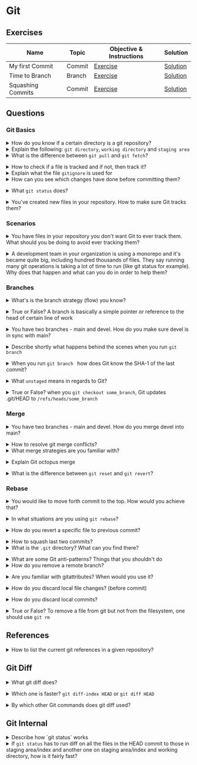 # Git

## Exercises

| Name              | Topic  | Objective & Instructions         | Solution                                    
| ----------------- | ------ | -------------------------------- | ------------------------------------------- 
| My first Commit   | Commit | [Exercise](commit_01.md)         | [Solution](solutions/commit_01_solution.md) 
| Time to Branch    | Branch | [Exercise](branch_01.md)         | [Solution](solutions/branch_01_solution.md) 
| Squashing Commits | Commit | [Exercise](squashing_commits.md) | [Solution](solutions/squashing_commits.md)  

## Questions

### Git Basics

<details>
<summary>How do you know if a certain directory is a git repository?</summary><br><b>
You can check if there is a ".git" directory.
</b>
</details>

<details>
<summary>Explain the following: <code>git directory</code>, <code>working directory</code> and <code>staging area</code></summary><br>
<b>

This answer taken from [git-scm.com] (https://git-scm.com/book/en/v1/Getting-Started-Git-Basics#_the_three_states)

"The Git directory is where Git stores the meta-data and object database for your project. This is the most important
part of Git, and it is what is copied when you clone a repository from another computer.

The working directory is a single checkout of one version of the project. These files are pulled out of the compressed
database in the Git directory and placed on disk for you to use or modify.

The staging area is a simple file, generally contained in your Git directory, that stores information about what will go
into your next commit. It’s sometimes referred to as the index, but it’s becoming standard to refer to it as the staging
area."
</b>
</details>

<details>
<summary>What is the difference between <code>git pull</code> and <code>git fetch</code>?</summary><br><b>

Shortly, git pull = git fetch + git merge

When you run git pull, it gets all the changes from the remote or central
repository and attaches it to your corresponding branch in your local repository.

git fetch gets all the changes from the remote repository, stores the changes in
a separate branch in your local repository
</b></details>

<details>
<summary>How to check if a file is tracked and if not, then track it?</summary><br><b>

There are different ways to check whether a file is tracked or not:
  - `git ls-files <file>` -> exit code of 0 means it's tracked
  - `git blame <file>`
  ...
</b>
</details>

<details>
<summary>Explain what the file <code>gitignore</code> is used for</summary><br><b>
The purpose of <code>gitignore</code> files is to ensure that certain files not tracked by Git remain untracked. To stop tracking a file that is currently tracked, use git rm --cached.
</b>
</details>

<details>
<summary>How can you see which changes have done before committing them?</summary><br><b>
`git diff`

</b></details>

<details>
<summary>What <code>git status</code> does?</summary><br><b>

`git status` helps you to understand the tracking status of files in your repository. Focusing on working directory and staging area - you can learn which changes were made in the working directory, which changes are in the staging area and in general, whether files are being tracked or not.
</b></details>

<details>
<summary>You've created new files in your repository. How to make sure Git tracks them?</summary><br><b>

`git add FILES`
</b>
</details>

### Scenarios

<details>
<summary>You have files in your repository you don't want Git to ever track them. What should you be doing to avoid ever tracking them?</summary><br><b>

Add them to the file `.gitignore`. This will make sure these files are never added to staging area.
</b></details>

<details>
<summary>A development team in your organization is using a monorepo and it's became quite big, including hundred thousands of files. They say running many git operations is taking a lot of time to run (like git status for example). Why does that happen and what can you do in order to help them?</summary><br><b>

Many Git operations are related to filesystem state. `git status` for example will run diffs to compare HEAD commit to index and another diff to compare index to working directory. As part of these diffs, it would need to run quite a lot of `lstat()` system calls. When running on hundred thousands of files, it can take seconds if not minutes.

One thing to do about it, would be to use the built-in `fsmonitor` (filesystem monitor) of Git. With fsmonitor (which integrated with Watchman), Git spawn a daemon that will watch for any changes continuously in the working directory of your repository and will cache them . This way, when you run `git status` instead of scanning the working directory, you are using a cached state of your index.

<p align="center">
<img src="images/design/development/git_fsmonitor.png"/>
</p>

Next, you can try to enable `feature.manyFile` with `git config feature.manyFiles true`. This does two things:

1. Sets `index.version = 4` which enables path-prefix compression in the index
2. Sets `core.untrackedCache=true` which by default is set to `keep`. The untracked cache is quite important concept. What it does is to record the mtime of all the files and directories in the working directory. This way, when time comes to iterate over all the files and directories, it can skip those whom mtime wasn't updated.

Before enabling it, you might want to run `git update-index --test-untracked-cache` to test it out and make sure mtime operational on your system.

Git also has the built-in `git-maintainence` command which optimizes Git repository so it's faster to run commands like `git add` or `git fatch` and also, the git repository takes less disk space. It's recommended to run this command periodically (e.g. each day).

In addition, track only what is used/modified by developers - some repositories may include generated files that are required for the project to run properly (or support certain accessibility options), but not actually being modified by any way by the developers. In that case, tracking them is futile.
In order to avoid populating those file in the working directory, one can use the `sparse checkout` feature of Git.

Finally, with certain build systems, you can know which files are being used/relevant exactly based on the component of the project that the developer is focusing on. This, together with the `sparse checkout` can lead to a situation where only a small subset of the files are being populated in the working directory. Making commands like `git add`, `git status`, etc. really quick
</b></details>

### Branches

<details>
<summary>What's is the branch strategy (flow) you know?</summary><br><b>

- Git flow
- GitHub flow
- Trunk based development
- GitLab flow

[Explanation](https://www.bmc.com/blogs/devops-branching-strategies/#:~:text=What%20is%20a%20branching%20strategy,used%20in%20the%20development%20process).

</b></details>

<details>
<summary>True or False? A branch is basically a simple pointer or reference to the head of certain line of work</summary><br><b>

True
</b></details>

<details>
<summary>You have two branches - main and devel. How do you make sure devel is in sync with main?</summary><br><b>
<code>
```
git checkout main
git pull
git checkout devel
git merge main
```
</code>

</b></details>

<details>
<summary>Describe shortly what happens behind the scenes when you run <code>git branch <BRANCH></code></summary><br><b>

Git runs update-ref to add the SHA-1 of the last commit of the branch you're on into the new branch you would like to create
</b></details>

<details>
<summary>When you run <code>git branch <BRANCH></code> how does Git know the SHA-1 of the last commit?</summary><br><b>

Using the HEAD file: `.git/HEAD`
</b></details>

<details>
<summary>What <code>unstaged</code> means in regards to Git?</summary><br><b>

A file that is in the working directory but is not in the HEAD nor in the staging area is referred to as "unstaged".
</b></details>

<details>
<summary>True or False? when you <code>git checkout some_branch</code>, Git updates .git/HEAD to <code>/refs/heads/some_branch</code></summary><br><b>

True
</b></details>

### Merge

<details>
<summary>You have two branches - main and devel. How do you merge devel into main?</summary><br><b>

```
git checkout main
git merge devel
git push origin main
```

</b></details>

<details>
<summary>How to resolve git merge conflicts?</summary><br><b>

<p>
First, you open the files which are in conflict and identify what are the conflicts.
Next, based on what is accepted in your company or team, you either discuss with your
colleagues on the conflicts or resolve them by yourself
After resolving the conflicts, you add the files with `git add <file_name>`
Finally, you run `git rebase --continue`
</p>
</b></details>

<details>
<summary>What merge strategies are you familiar with?</summary><br><b>

Mentioning two or three should be enough and it's probably good to mention that 'recursive' is the default one.

recursive
resolve
ours
theirs

This page explains it the best: https://git-scm.com/docs/merge-strategies
</b></details>

<details>
<summary>Explain Git octopus merge</summary><br><b>

Probably good to mention that it's:

- It's good for cases of merging more than one branch (and also the default of such use cases)
- It's primarily meant for bundling topic branches together

This is a great article about Octopus merge: http://www.freblogg.com/2016/12/git-octopus-merge.html
</b></details>

<details>
<summary>What is the difference between <code>git reset</code> and <code>git revert</code>?</summary><br><b>

<p>

`git revert` creates a new commit which undoes the changes from last commit.

`git reset` depends on the usage, can modify the index or change the commit which the branch head
is currently pointing at.

</p>
</b></details>

### Rebase

<details>
<summary>You would like to move forth commit to the top. How would you achieve that?</summary><br><b>

Using the `git rebase` command
</b></details>

<details>
<summary>In what situations are you using <code>git rebase</code>?</summary><br><b>
Suppose a team is working on a `feature` branch that is coming from the `main` branch of the repo. At a point, where the feature development is done, and finally we wish to merge the feature branch into the main branch without keeping the history of the commits made in the feature branch, a `git rebase` will be helpful. 

</b></details>

<details>
<summary>How do you revert a specific file to previous commit?</summary><br><b>

```
git checkout HEAD~1 -- /path/of/the/file
```

</b></details>

<details>
<summary>How to squash last two commits?</summary><br><b>
</b></details>

<details>
<summary>What is the <code>.git</code> directory? What can you find there?</summary><br><b>
	The <code>.git</code> folder contains all the information that is necessary for your project in version control and all the information about commits, remote repository address, etc. All of them are present in this folder. It also contains a log that stores your commit history so that you can roll back to history.

This info copied from [https://stackoverflow.com/questions/29217859/what-is-the-git-folder](https://stackoverflow.com/questions/29217859/what-is-the-git-folder)
</b></details>

<details>
<summary>What are some Git anti-patterns? Things that you shouldn't do</summary><br><b>

- Not waiting too long between commits
- Not removing the .git directory :)
  </b></details>

<details>
<summary>How do you remove a remote branch?</summary><br><b>

You delete a remote branch with this syntax:

git push origin :[branch_name]
</b></details>

<details>
<summary>Are you familiar with gitattributes? When would you use it?</summary><br><b>

gitattributes allow you to define attributes per pathname or path pattern.<br>

You can use it for example to control endlines in files. In Windows and Unix based systems, you have different characters for new lines (\r\n and \n accordingly). So using gitattributes we can align it for both Windows and Unix with `* text=auto` in .gitattributes for anyone working with git. This is way, if you use the Git project in Windows you'll get \r\n and if you are using Unix or Linux, you'll get \n.
</b></details>

<details>
<summary>How do you discard local file changes? (before commit)</summary><br><b>

`git checkout -- <file_name>`
</b></details>

<details>
<summary>How do you discard local commits?</summary><br><b>

`git reset HEAD~1` for removing last commit
If you would like to also discard the changes you `git reset --hard``
</b></details>

<details>
<summary>True or False? To remove a file from git but not from the filesystem, one should use <code>git rm </code></summary><br><b>

False. If you would like to keep a file on your filesystem, use `git reset <file_name>`
</b></details>

## References

<details>
<summary>How to list the current git references in a given repository? </summary><br><b>

`find .git/refs/`
</b></details>

## Git Diff

<details>
<summary>What git diff does?</summary><br><b>

git diff can compare between two commits, two files, a tree and the staging area, etc.
</b></details>

<details>
<summary>Which one is faster? <code>git diff-index HEAD</code> or <code>git diff HEAD</code> </summary><br><b>

`git diff-index` is faster but to be fair, it's because it does less. `git diff index` won't look at the content,
only metadata like timestamps.
</b></details>

<details>
<summary>By which other Git commands does git diff used?</summary><br><b>

The diff mechanism used by `git status` to perform a comparison and let the user know which files are being tracked
</b></details>

## Git Internal

<details>
<summary>Describe how `git status` works</summary><br><b>

Shortly, it runs `git diff` twice:

1. Compare between HEAD to staging area
2. Compare staging area to working directory
   </b></details>

<details>
<summary>If <code>git status</code> has to run diff on all the files in the HEAD commit to those in staging area/index and another one on staging area/index and working directory, how is it fairly fast? </summary><br><b>

One reason is about the structure of the index, commits, etc.

- Every file in a commit is stored in tree object
- The index is then a flattened structure of tree objects
- All files in the index have pre-computed hashes
- The diff operation then, is comparing the hashes

Another reason is caching

- Index caches information on working directory
- When Git has the information for certain file cached, there is no need to look at the working directory file
  </b></details>
